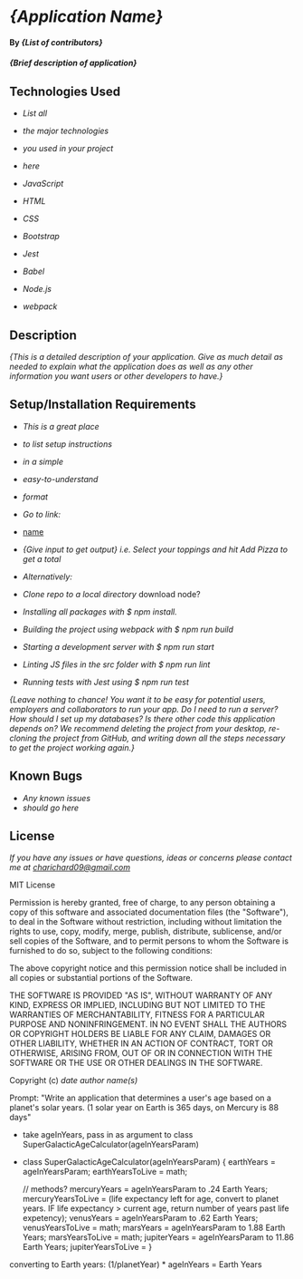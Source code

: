 # _{Application Name}_

#### By _**{List of contributors}**_

#### _{Brief description of application}_

## Technologies Used

* _List all_
* _the major technologies_
* _you used in your project_
* _here_

* _JavaScript_
* _HTML_
* _CSS_
* _Bootstrap_
* _Jest_
* _Babel_
* _Node.js_ 
* _webpack_

## Description

_{This is a detailed description of your application. Give as much detail as needed to explain what the application does as well as any other information you want users or other developers to have.}_

## Setup/Installation Requirements

* _This is a great place_
* _to list setup instructions_
* _in a simple_
* _easy-to-understand_
* _format_

* _Go to link:_
* [name](https://charichard09.github.io/name)
* _{Give input to get output} i.e. Select your toppings and hit Add Pizza to get a total_

* _Alternatively:_
* _Clone repo to a local directory_
download node?
* _Installing all packages with $ npm install._
* _Building the project using webpack with $ npm run build_
* _Starting a development server with $ npm run start_
* _Linting JS files in the src folder with $ npm run lint_
* _Running tests with Jest using $ npm run test_

_{Leave nothing to chance! You want it to be easy for potential users, employers and collaborators to run your app. Do I need to run a server? How should I set up my databases? Is there other code this application depends on? We recommend deleting the project from your desktop, re-cloning the project from GitHub, and writing down all the steps necessary to get the project working again.}_

## Known Bugs

* _Any known issues_
* _should go here_

## License

_If you have any issues or have questions, ideas or concerns please contact me at [charichard09@gmail.com](mailto:charichard09@gmail.com)_

MIT License

Permission is hereby granted, free of charge, to any person obtaining a copy
of this software and associated documentation files (the "Software"), to deal
in the Software without restriction, including without limitation the rights
to use, copy, modify, merge, publish, distribute, sublicense, and/or sell
copies of the Software, and to permit persons to whom the Software is
furnished to do so, subject to the following conditions:

The above copyright notice and this permission notice shall be included in all
copies or substantial portions of the Software.

THE SOFTWARE IS PROVIDED "AS IS", WITHOUT WARRANTY OF ANY KIND, EXPRESS OR
IMPLIED, INCLUDING BUT NOT LIMITED TO THE WARRANTIES OF MERCHANTABILITY,
FITNESS FOR A PARTICULAR PURPOSE AND NONINFRINGEMENT. IN NO EVENT SHALL THE
AUTHORS OR COPYRIGHT HOLDERS BE LIABLE FOR ANY CLAIM, DAMAGES OR OTHER
LIABILITY, WHETHER IN AN ACTION OF CONTRACT, TORT OR OTHERWISE, ARISING FROM,
OUT OF OR IN CONNECTION WITH THE SOFTWARE OR THE USE OR OTHER DEALINGS IN THE
SOFTWARE.

Copyright (c) _date_ _author name(s)_


Prompt: "Write an application that determines a user's age based on a planet's solar years. (1 solar year on Earth is 365 days, on Mercury is 88 days"

- take ageInYears, pass in as argument to class SuperGalacticAgeCalculator(ageInYearsParam)

- class SuperGalacticAgeCalculator(ageInYearsParam) {
  earthYears = ageInYearsParam;
  earthYearsToLive = math;
  
  // methods?
  mercuryYears = ageInYearsParam to .24 Earth Years;
  mercuryYearsToLive = (life expectancy left for age, convert to planet years. IF life expectancy > current age, return 
    number of years past life expetency);
  venusYears = ageInYearsParam to .62 Earth Years;
  venusYearsToLive = math;
  marsYears = ageInYearsParam to 1.88 Earth Years;
  marsYearsToLive = math;
  jupiterYears = ageInYearsParam to 11.86 Earth Years;
  jupiterYearsToLive =
}

converting to Earth years:
(1/planetYear) * ageInYears = Earth Years